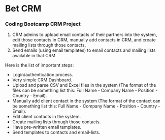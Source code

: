 # Bet CRM

### Coding Bootcamp CRM Project
 
1. CRM admins to upload email contacts of their partners into the system, edit those contacts in CRM, manually add contacts in CRM, and create mailing lists through those contacts,
2. Send emails (using email templates) to email contacts and mailing lists available in that CRM.
 
Here is the list of important steps: 
- Login/authentication process.
- Very simple CRM Dashboard.
- Upload and parse CSV and Excel files in the system (The format of the files can be something list this: Full Name - Company Name - Position - Country - Email).
- Manually add client contact in the system (The format of the contact can be something list this: Full Name - Company Name - Position - Country - Email).
- Edit client contacts in the system.
- Create mailing lists through those contacts.
- Have pre-written email templates.
- Send templates to contacts and email-lists.
